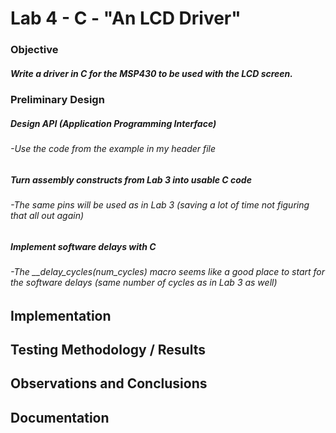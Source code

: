 # Lab 4 - C - "An LCD Driver"

### Objective

##### Write a driver in C for the MSP430 to be used with the LCD screen.

### Preliminary Design

##### Design API (Application Programming Interface)
###### -Use the code from the example in my header file

##### Turn assembly constructs from Lab 3 into usable C code
###### -The same pins will be used as in Lab 3 (saving a lot of time not figuring that all out again)

##### Implement software delays with C
###### -The __delay_cycles(num_cycles) macro seems like a good place to start for the software delays (same number of cycles as in Lab 3 as well)


## Implementation

## Testing Methodology / Results

## Observations and Conclusions

## Documentation
